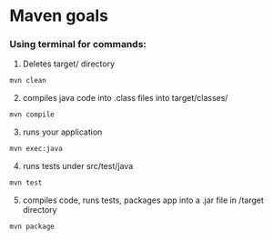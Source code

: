 # Maven goals

### Using terminal for commands:

1.  Deletes target/ directory
```bash
mvn clean
```

2. compiles java code into .class files into target/classes/
```bash
mvn compile
```
3.  runs your application
```bash
mvn exec:java
```

4.  runs tests under src/test/java
```bash
mvn test
```

5.  compiles code, runs tests, packages app into a .jar file in /target directory
```bash
mvn package
```



